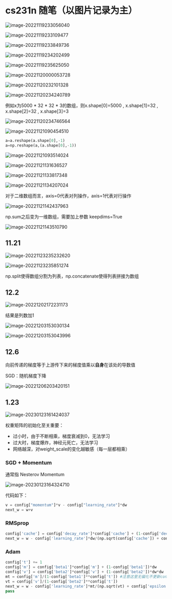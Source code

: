 # cs231n  随笔（以图片记录为主）

![image-20221119233056040](C:\Users\HP\AppData\Roaming\Typora\typora-user-images\image-20221119233056040.png)

![image-20221119233109477](C:\Users\HP\AppData\Roaming\Typora\typora-user-images\image-20221119233109477.png)

![image-20221119233849736](C:\Users\HP\AppData\Roaming\Typora\typora-user-images\image-20221119233849736.png)

![image-20221119234202499](C:\Users\HP\AppData\Roaming\Typora\typora-user-images\image-20221119234202499.png)

![image-20221119235625050](C:\Users\HP\AppData\Roaming\Typora\typora-user-images\image-20221119235625050.png)

![image-20221120000053728](C:\Users\HP\AppData\Roaming\Typora\typora-user-images\image-20221120000053728.png)

![image-20221120232101328](C:\Users\HP\AppData\Roaming\Typora\typora-user-images\image-20221120232101328.png)

![image-20221120234240789](C:\Users\HP\AppData\Roaming\Typora\typora-user-images\image-20221120234240789.png)

例如x为5000 * 32 * 32 * 3的数组，则x.shape[0]=5000 , x.shape[1]=32 , x.shape[2]=32 , x.shape[3]=3

![image-20221120234746564](C:\Users\HP\AppData\Roaming\Typora\typora-user-images\image-20221120234746564.png)

![image-20221121090454510](C:\Users\HP\AppData\Roaming\Typora\typora-user-images\image-20221121090454510.png)

```python
a=a.reshape(a.shape[0],-1)
a=np.reshape(a,(a.shape[0],-1))
```

![image-20221121093514024](C:\Users\HP\AppData\Roaming\Typora\typora-user-images\image-20221121093514024.png)

![image-20221121131636527](C:\Users\HP\AppData\Roaming\Typora\typora-user-images\image-20221121131636527.png)

![image-20221121133817348](C:\Users\HP\AppData\Roaming\Typora\typora-user-images\image-20221121133817348.png)

![image-20221121134207024](C:\Users\HP\AppData\Roaming\Typora\typora-user-images\image-20221121134207024.png)

对于二维数组而言，axis=0代表对列操作，axis=1代表对行操作

![image-20221121142437963](C:\Users\HP\AppData\Roaming\Typora\typora-user-images\image-20221121142437963.png)

np.sum之后变为一维数组，需要加上参数 keepdims=True

![image-20221121143510790](C:\Users\HP\AppData\Roaming\Typora\typora-user-images\image-20221121143510790.png)

## 11.21

![image-20221123235232620](C:\Users\HP\AppData\Roaming\Typora\typora-user-images\image-20221123235232620.png)

![image-20221123235851274](C:\Users\HP\AppData\Roaming\Typora\typora-user-images\image-20221123235851274.png)

np.split使得数组分割为列表，np.concatenate使得列表拼接为数组

## 12.2

![image-20221202172231173](C:\Users\HP\AppData\Roaming\Typora\typora-user-images\image-20221202172231173.png)

结果是列数加1

![image-20221203153030134](C:\Users\HP\AppData\Roaming\Typora\typora-user-images\image-20221203153030134.png)

![image-20221203153043996](C:\Users\HP\AppData\Roaming\Typora\typora-user-images\image-20221203153043996.png)

## 12.6

向前传递的梯度等于上游传下来的梯度值乘以**自身**在该处的导数值

SGD：随机梯度下降

![image-20221206203420151](C:\Users\HP\AppData\Roaming\Typora\typora-user-images\image-20221206203420151.png)



## 1.23

![image-20230123161424037](C:\Users\HP\AppData\Roaming\Typora\typora-user-images\image-20230123161424037.png)

权重矩阵的初始化至关重要：

- 过小时，由于不断相乘，梯度衰减到0，无法学习
- 过大时，梯度爆炸，神经元死亡，无法学习
- 网络越深，对weight_scale的变化越敏感（每一层都相乘）



### SGD + Momentum

通常指 Nesterov Momentum

![image-20230123164324710](C:\Users\HP\AppData\Roaming\Typora\typora-user-images\image-20230123164324710.png)

 代码如下：

```python
v = config["momentum"]*v - config["learning_rate"]*dw
next_w = w+v
```



### RMSprop

```python
config['cache'] = config['decay_rate']*config['cache'] + (1-config['decay_rate'])*dw*dw
next_w = w - config['learning_rate']*dw/(np.sqrt(config['cache']) + config['epsilon'])
```



### Adam

```python
config['t'] += 1
config['m'] = config['beta1']*config['m'] + (1-config['beta1'])*dw
config['v'] = config['beta2']*config['v'] + (1-config['beta2'])*dw*dw
mt = config['m']/(1-config['beta1']**config['t']) #注意这里无偏化不更新config['m']
vt = config['v']/(1-config['beta2']**config['t'])
next_w = w - config['learning_rate']*mt/(np.sqrt(vt) + config['epsilon'])
pass
```

